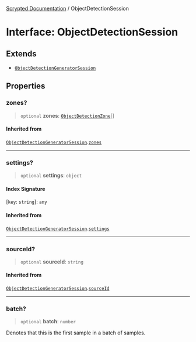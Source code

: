 [Scrypted Documentation](../globals.md) / ObjectDetectionSession

# Interface: ObjectDetectionSession

## Extends

- [`ObjectDetectionGeneratorSession`](ObjectDetectionGeneratorSession.md)

## Properties

### zones?

> `optional` **zones**: [`ObjectDetectionZone`](ObjectDetectionZone.md)[]

#### Inherited from

[`ObjectDetectionGeneratorSession`](ObjectDetectionGeneratorSession.md).[`zones`](ObjectDetectionGeneratorSession.md#zones)

***

### settings?

> `optional` **settings**: `object`

#### Index Signature

 \[`key`: `string`\]: `any`

#### Inherited from

[`ObjectDetectionGeneratorSession`](ObjectDetectionGeneratorSession.md).[`settings`](ObjectDetectionGeneratorSession.md#settings)

***

### sourceId?

> `optional` **sourceId**: `string`

#### Inherited from

[`ObjectDetectionGeneratorSession`](ObjectDetectionGeneratorSession.md).[`sourceId`](ObjectDetectionGeneratorSession.md#sourceid)

***

### batch?

> `optional` **batch**: `number`

Denotes that this is the first sample in a batch of samples.
